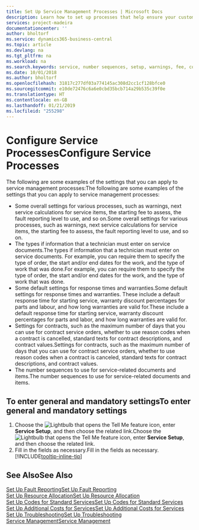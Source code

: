 ```yaml
---
title: Set Up Service Management Processes | Microsoft Docs
description: Learn how to set up processes that help ensure your customers are satisfied with your customer service.
services: project-madeira
documentationcenter: ''
author: bholtorf
ms.service: dynamics365-business-central
ms.topic: article
ms.devlang: na
ms.tgt_pltfrm: na
ms.workload: na
ms.search.keywords: service, number sequences, setup, warnings, fee, contracts, warranties
ms.date: 10/01/2018
ms.author: bholtorf
ms.openlocfilehash: 31817c277df03a774145ac308d2cc1cf128bfce0
ms.sourcegitcommit: e10de72476c6a6e0cbd35bcb714a29b535c39f0e
ms.translationtype: HT
ms.contentlocale: en-GB
ms.lasthandoff: 01/21/2019
ms.locfileid: "255298"
---
```

# <a name="configure-service-processes"></a><span data-ttu-id="0501c-103">Configure Service Processes</span><span class="sxs-lookup"><span data-stu-id="0501c-103">Configure Service Processes</span></span>
<span data-ttu-id="0501c-104">The following are some examples of the settings that you can apply to service management processes:</span><span class="sxs-lookup"><span data-stu-id="0501c-104">The following are some examples of the settings that you can apply to service management processes:</span></span>  
  
* <span data-ttu-id="0501c-105">Some overall settings for various processes, such as warnings, next service calculations for service items, the starting fee to assess, the fault reporting level to use, and so on.</span><span class="sxs-lookup"><span data-stu-id="0501c-105">Some overall settings for various processes, such as warnings, next service calculations for service items, the starting fee to assess, the fault reporting level to use, and so on.</span></span>  
* <span data-ttu-id="0501c-106">The types if information that a technician must enter on service documents.</span><span class="sxs-lookup"><span data-stu-id="0501c-106">The types if information that a technician must enter on service documents.</span></span> <span data-ttu-id="0501c-107">For example, you can require them to specify the type of order, the start and/or end dates for the work, and the type of work that was done.</span><span class="sxs-lookup"><span data-stu-id="0501c-107">For example, you can require them to specify the type of order, the start and/or end dates for the work, and the type of work that was done.</span></span>  
* <span data-ttu-id="0501c-108">Some default settings for response times and warranties.</span><span class="sxs-lookup"><span data-stu-id="0501c-108">Some default settings for response times and warranties.</span></span> <span data-ttu-id="0501c-109">These include a default response time for starting service, warranty discount percentages for parts and labour, and how long warranties are valid for.</span><span class="sxs-lookup"><span data-stu-id="0501c-109">These include a default response time for starting service, warranty discount percentages for parts and labor, and how long warranties are valid for.</span></span>  
* <span data-ttu-id="0501c-110">Settings for contracts, such as the maximum number of days that you can use for contract service orders, whether to use reason codes when a contract is cancelled, standard texts for contract descriptions, and contract values.</span><span class="sxs-lookup"><span data-stu-id="0501c-110">Settings for contracts, such as the maximum number of days that you can use for contract service orders, whether to use reason codes when a contract is canceled, standard texts for contract descriptions, and contract values.</span></span>  
* <span data-ttu-id="0501c-111">The number sequences to use for service-related documents and items.</span><span class="sxs-lookup"><span data-stu-id="0501c-111">The number sequences to use for service-related documents and items.</span></span>  

## <a name="to-enter-general-and-mandatory-settings"></a><span data-ttu-id="0501c-112">To enter general and mandatory settings</span><span class="sxs-lookup"><span data-stu-id="0501c-112">To enter general and mandatory settings</span></span>
1. <span data-ttu-id="0501c-113">Choose the ![Lightbulb that opens the Tell Me feature](media/ui-search/search_small.png "Tell me what you want to do") icon, enter **Service Setup**, and then choose the related link.</span><span class="sxs-lookup"><span data-stu-id="0501c-113">Choose the ![Lightbulb that opens the Tell Me feature](media/ui-search/search_small.png "Tell me what you want to do") icon, enter **Service Setup**, and then choose the related link.</span></span>
2. <span data-ttu-id="0501c-114">Fill in the fields as necessary.</span><span class="sxs-lookup"><span data-stu-id="0501c-114">Fill in the fields as necessary.</span></span> [!INCLUDE[tooltip-inline-tip](includes/tooltip-inline-tip_md.md)]  

## <a name="see-also"></a><span data-ttu-id="0501c-115">See Also</span><span class="sxs-lookup"><span data-stu-id="0501c-115">See Also</span></span>  
[<span data-ttu-id="0501c-116">Set Up Fault Reporting</span><span class="sxs-lookup"><span data-stu-id="0501c-116">Set Up Fault Reporting</span></span>](service-how-setup-fault-reporting.md)  
[<span data-ttu-id="0501c-117">Set Up Resource Allocation</span><span class="sxs-lookup"><span data-stu-id="0501c-117">Set Up Resource Allocation</span></span>](service-how-setup-resource-allocation.md)  
[<span data-ttu-id="0501c-118">Set Up Codes for Standard Services</span><span class="sxs-lookup"><span data-stu-id="0501c-118">Set Up Codes for Standard Services</span></span>](service-how-setup-service-coding.md)  
[<span data-ttu-id="0501c-119">Set Up Additional Costs for Services</span><span class="sxs-lookup"><span data-stu-id="0501c-119">Set Up Additional Costs for Services</span></span>](service-how-setup-service-costs-pricing.md)  
[<span data-ttu-id="0501c-120">Set Up Troubleshooting</span><span class="sxs-lookup"><span data-stu-id="0501c-120">Set Up Troubleshooting</span></span>](service-how-setup-troubleshooting.md)  
[<span data-ttu-id="0501c-121">Service Management</span><span class="sxs-lookup"><span data-stu-id="0501c-121">Service Management</span></span>](service-service.md)  
